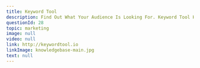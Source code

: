 ```yaml
---
title: Keyword Tool
description: Find Out What Your Audience Is Looking For. Keyword Tool Helps You Find The Keywords That People Are Typing Into Google Search Box
questionId: 28
topic: marketing
image: null
video: null
link: http://keywordtool.io
linkImage: knowledgebase-main.jpg
text: null
---
```

